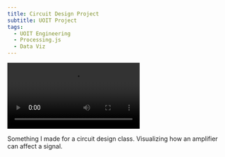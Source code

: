 ```yaml
---
title: Circuit Design Project
subtitle: UOIT Project
tags:
  - UOIT Engineering
  - Processing.js
  - Data Viz
---
```


![Amplifier Gain Visualization](amplifier_demo.mp4)

<image-caption>Something I made for a circuit design class. Visualizing how an amplifier can affect a signal.</image-caption>
